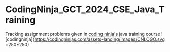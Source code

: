 # CodingNinja_GCT_2024_CSE_Java_Training

Tracking assignment problems given in [coding ninja's](https://www.codingninjas.com/) java training course
![codingninja](https://codingninjas.com/assets-landing/images/CNLOGO.svg =250*250)
